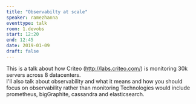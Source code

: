 ```yaml
---
title: "Observabilty at scale"
speaker: ramezhanna
eventtype: talk
room: 1.devobs
start: 12:20
end: 12:45
date: 2019-01-09
draft: false
---
```


This is a talk about how Criteo (http://labs.criteo.com/) is monitoring 30k servers across 8 datacenters.  
I'll also talk about observability and what it means and how you should focus on observability
rather than monitoring Technologies would include prometheus, bigGraphite, cassandra and elasticsearch.  

